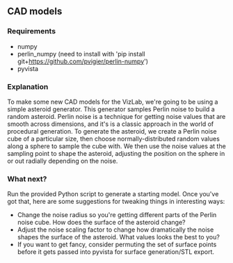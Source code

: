## CAD models

### Requirements

* numpy
* perlin_numpy (need to install with 'pip install git+https://github.com/pvigier/perlin-numpy')
* pyvista

### Explanation

To make some new CAD models for the VizLab, we're going to be using a simple asteroid generator. This generator samples Perlin noise to build a random asteroid. Perlin noise is a technique for getting noise values that are smooth across dimensions, and it's is a classic approach in the world of procedural generation. To generate the asteroid, we create a Perlin noise cube of a particular size, then choose normally-distributed random values along a sphere to sample the cube with. We then use the noise values at the sampling point to shape the asteroid, adjusting the position on the sphere in or out radially depending on the noise.  

### What next?

Run the provided Python script to generate a starting model. Once you've got that, here are some suggestions for tweaking things in interesting ways:

* Change the noise radius so you're getting different parts of the Perlin noise cube. How does the surface of the asteroid change?
* Adjust the noise scaling factor to change how dramatically the noise shapes the surface of the asteroid. What values looks the best to you?
* If you want to get fancy, consider permuting the set of surface points before it gets passed into pyvista for surface generation/STL export. 